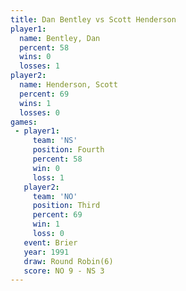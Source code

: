 ```yaml
---
title: Dan Bentley vs Scott Henderson
player1:                
  name: Bentley, Dan    
  percent: 58           
  wins: 0               
  losses: 1             
player2:                
  name: Henderson, Scott
  percent: 69           
  wins: 1               
  losses: 0             
games:
 - player1:          
     team: 'NS'      
     position: Fourth
     percent: 58     
     win: 0          
     loss: 1         
   player2:         
     team: 'NO'     
     position: Third
     percent: 69    
     win: 1         
     loss: 0        
   event: Brier        
   year: 1991          
   draw: Round Robin(6)
   score: NO 9 - NS 3  
---
```

